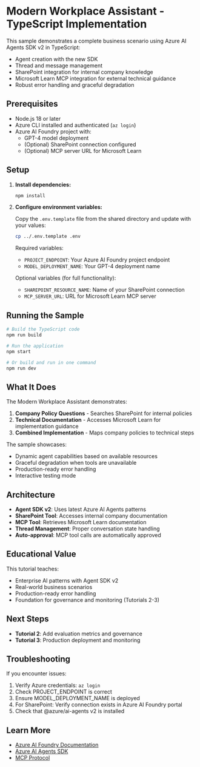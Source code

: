 # Modern Workplace Assistant - TypeScript Implementation

This sample demonstrates a complete business scenario using Azure AI Agents SDK v2 in TypeScript:
- Agent creation with the new SDK
- Thread and message management  
- SharePoint integration for internal company knowledge
- Microsoft Learn MCP integration for external technical guidance
- Robust error handling and graceful degradation

## Prerequisites

- Node.js 18 or later
- Azure CLI installed and authenticated (`az login`)
- Azure AI Foundry project with:
  - GPT-4 model deployment
  - (Optional) SharePoint connection configured
  - (Optional) MCP server URL for Microsoft Learn

## Setup

1. **Install dependencies:**
   ```bash
   npm install
   ```

2. **Configure environment variables:**
   
   Copy the `.env.template` file from the shared directory and update with your values:
   ```bash
   cp ../.env.template .env
   ```

   Required variables:
   - `PROJECT_ENDPOINT`: Your Azure AI Foundry project endpoint
   - `MODEL_DEPLOYMENT_NAME`: Your GPT-4 deployment name

   Optional variables (for full functionality):
   - `SHAREPOINT_RESOURCE_NAME`: Name of your SharePoint connection
   - `MCP_SERVER_URL`: URL for Microsoft Learn MCP server

## Running the Sample

```bash
# Build the TypeScript code
npm run build

# Run the application
npm start

# Or build and run in one command
npm run dev
```

## What It Does

The Modern Workplace Assistant demonstrates:

1. **Company Policy Questions** - Searches SharePoint for internal policies
2. **Technical Documentation** - Accesses Microsoft Learn for implementation guidance  
3. **Combined Implementation** - Maps company policies to technical steps

The sample showcases:
- Dynamic agent capabilities based on available resources
- Graceful degradation when tools are unavailable
- Production-ready error handling
- Interactive testing mode

## Architecture

- **Agent SDK v2**: Uses latest Azure AI Agents patterns
- **SharePoint Tool**: Accesses internal company documentation
- **MCP Tool**: Retrieves Microsoft Learn documentation
- **Thread Management**: Proper conversation state handling
- **Auto-approval**: MCP tool calls are automatically approved

## Educational Value

This tutorial teaches:
- Enterprise AI patterns with Agent SDK v2
- Real-world business scenarios
- Production-ready error handling  
- Foundation for governance and monitoring (Tutorials 2-3)

## Next Steps

- **Tutorial 2**: Add evaluation metrics and governance
- **Tutorial 3**: Production deployment and monitoring

## Troubleshooting

If you encounter issues:
1. Verify Azure credentials: `az login`
2. Check PROJECT_ENDPOINT is correct
3. Ensure MODEL_DEPLOYMENT_NAME is deployed
4. For SharePoint: Verify connection exists in Azure AI Foundry portal
5. Check that @azure/ai-agents v2 is installed

## Learn More

- [Azure AI Foundry Documentation](https://learn.microsoft.com/azure/ai-foundry/)
- [Azure AI Agents SDK](https://github.com/Azure/azure-sdk-for-js/tree/main/sdk/ai/ai-agents)
- [MCP Protocol](https://modelcontextprotocol.io/)
